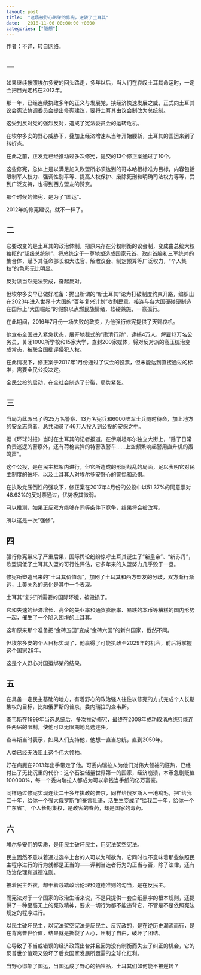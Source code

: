 ```yaml
---
layout: post
title:  "这场被野心绑架的修宪，逆转了土耳其"
date:   2018-11-06 00:00:00 +0800
categories: ["随想"]
---
```

作者：不详，转自网络。

## 一

如果继续按照埃尔多安的回头路走，多年以后，当人们在哀叹土耳其命运时，一定会把目光定格在2012年。
 
那一年，已经连续执政多年的正义与发展党，挟经济快速发展之威，正式向土耳其议会宪法协调委员会提出修宪建议，要将土耳其由议会制改为总统制。
 
这受到反对党的强烈反对，造成了宪法委员会的运转危机。
 
在埃尔多安的野心威胁下，叠加上经济增速从当年开始腰斩，土耳其的国运来到了转折点。
 
在此之前，正发党已经推动过多次修宪，提交的13个修正案通过了10个。
 
这些修宪，总体上是以满足加入欧盟所必须达到的哥本哈根标准为目标，内容包括限制军人权力、强调性别平等、提高人权保护、废除死刑和明确司法权力等等，受到广泛支持，也得到西方盟友的赞赏。
 
那个时候的修宪，是为了“国运”。
 
2012年的修宪建议，就不一样了。
 
## 二

它要改变的是土耳其的政治体制，把原来存在分权制衡的议会制，变成由总统大权独揽的“超级总统制”，将总统定于一尊地塑造成国家元首、政府首脑和三军统帅的集合体，赋予其任命部长和大法官、解散议会、制定预算等广泛权力，“个人集权”的色彩无比明显。
 
反对派当然无法赞成，奋起反对。
 
但埃尔多安早已做好准备：抛出所谓的“新土耳其”论为打破制度约束开路，编织出在2023年进入世界十大国的“百年复兴计划”收割民意，接连与各大国硬碰硬制造在国际上“大国崛起”的假象以点燃民族情绪，软硬兼施，一意孤行。
 
在此期间，2016年7月份一场失败的政变，为他强行修宪提供了天赐良机。
 
他宣布全国进入紧急状态，展开地毯式的“肃清行动”，逮捕4万人，解雇13万名公务员，关闭1000所学校和15家大学，查封200家媒体，将对反对派的高压统治变成常态，被联合国批评侵犯人权。
 
在此情况下，修正案于2017年1月份通过了议会的投票，但未能达到直接通过的标准，需要全民公投决定。
 
全民公投的启动，在全社会制造了分裂，局势紧张。
 
## 三

当局为此派出了约25万名警察、13万名宪兵和6000陆军士兵随时待命，加上地方的安全志愿者，总共动员了46万人投入到公投的安保之中。
 
据《环球时报》当时在土耳其的记者报道，在伊斯坦布尔独立大街上，“除了日常负责巡逻的警察外，还有荷枪实弹的特警及警车......上空频繁响起警用直升机的轰鸣声”。
 
这个公投，是在民主框架内进行，但它所造成的形同战乱的局面，足以表明它对民主制度的破坏，以及土耳其人对埃尔多安野心的警惕和恐惧。
 
在执政党压倒性的强攻下，修正案在2017年4月份的公投中以51.37%的同意票对48.63%的反对票通过，优势极其微弱。
 
可以推测，如果正反双方能够在同等条件下竞争，结果将会被改写。
 
所以这是一次“强修”。
 
## 四
强行修宪带来了严重后果，国际舆论纷纷惊呼土耳其诞生了“新皇帝”、“新苏丹”，欧盟调低了土耳其入盟的可行性评估，它多年来的入盟努力几乎毁于一旦。
 
修宪所塑造出来的“土耳其价值观”，加剧了土耳其和西方盟友的分歧，双方渐行渐远，土美关系的恶化是其中一个表现。
 
土耳其“复兴”所需要的国际环境，被毁损了。
 
它和失速的经济增长、高企的失业率和通货膨胀率、暴跌的本币等糟糕的国内形势一起，催生了一个陷入困境的土耳其。
 
这和原来那个准备把“金砖五国”变成“金砖六国”的新兴国家，截然不同。
 
但埃尔多安的个人目标实现了，他赢得了可能执政至2029年的机会，前后将掌握这个国家26年。
 
这是个人野心对国运绑架的结果。
 
## 五

在具备一定民主基础的地方，有着野心的政治强人往往以修宪的方式完成个人长期集权的目标，比如俄罗斯的普京，委内瑞拉的查韦斯。
 
查韦斯在1999年当选总统后，多次推动修宪，最终在2009年成功取消总统只能连任两届的限制，使他可以无限期地竞选连任。
 
查韦斯当时表示，如果人们支持他，他想一直当总统，直到2050年。
 
人类已经无法阻止这个伟大领袖。
 
好在病魔在2013年出手带走了他。可委内瑞拉人为他们对伟大领袖的狂热，已经付出了无比沉重的代价：这个石油储量世界第一的国家，经济崩溃，本币急剧贬值100000%，每一个委内瑞拉人都成为可以拿钱当手纸的亿万富豪。
 
同样通过修宪实现连续二十多年执政的普京，同样给俄罗斯人一地鸡毛，把“给我二十年，给你一个强大俄罗斯”的豪言壮语，活生生变成了“给我二十年，给你一个广东省”。
个人长期集权，是政客的春药，却是国家的毒药。
 
## 六

埃尔多安们的实质，是用民主破坏民主，用宪法架空宪法。
 
民主固然不意味着通过选举上台的人可以为所欲为，它同时也不意味着那些依照民主程序进行的行为就都是正当的——评判当选者行为的正当与否，除了法律，还有政治伦理和道德准则。
 
披着民主外衣，却干着践踏政治伦理和道德准则的勾当，是在反民主。
 
而宪法对于一个国家的政治生活来说，不是只提供一套白纸黑字的根本规则，还提供了一种至高无上的宪政精神，要求一切行为都不能违背它，不管是不是依照宪法规定的程序进行。
 
以民主破坏民主，以宪法架空宪法是反民主、反宪政的，是在逆历史潮流而行，是在背离普世价值，结果就是撕裂了人心，压制了自由，破坏了团结。
 
它导致了不当或错误的经济政策出台并且因为没有制衡而失去了纠正的机会，它的反普世价值观又毁坏了后发国家发展所亟需的全球化红利。
 
当野心绑架了国运，当国运成了野心的牺牲品，土耳其们如何能不被逆转？

